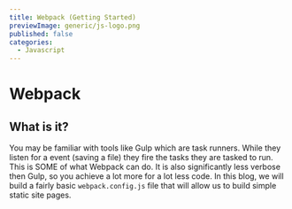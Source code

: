 ```yaml
---
title: Webpack (Getting Started)
previewImage: generic/js-logo.png
published: false
categories:
  - Javascript
---
```


# Webpack

## What is it?

You may be familiar with tools like Gulp which are task runners. While they listen for a event (saving a file) they fire the tasks they are tasked to run. This is SOME of what Webpack can do. It is also significantly less verbose then Gulp, so you achieve a lot more for a lot less code. In this blog, we will build a fairly basic `webpack.config.js` file that will allow us to build simple static site pages.
